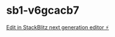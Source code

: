 # sb1-v6gcacb7

[Edit in StackBlitz next generation editor ⚡️](https://stackblitz.com/~/github.com/lucaspeixotoadv/sb1-v6gcacb7)